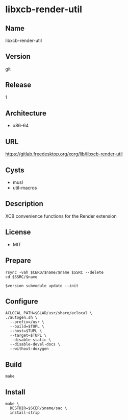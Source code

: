 # libxcb-render-util

## Name
libxcb-render-util

## Version
git

## Release
1

## Architecture
* x86-64

## URL
https://gitlab.freedesktop.org/xorg/lib/libxcb-render-util

## Cysts
* musl
* util-macros

## Description
XCB convenience functions for the Render extension

## License
* MIT

## Prepare
```shell
rsync -vah $CERD/$name/$name $SSRC --delete
cd $SSRC/$name
```

```shell
$version submodule update --init
```

## Configure
```shell
ACLOCAL_PATH=$GLAD/usr/share/aclocal \
./autogen.sh \
  --prefix=/usr \
  --build=$TUPL \
  --host=$TUPL \
  --target=$TUPL \
  --disable-static \
  --disable-devel-docs \
  --without-doxygen
```

## Build
```shell
make
```

## Install
```shell
make \
  DESTDIR=$SCER/$name/sac \
  install-strip
```
